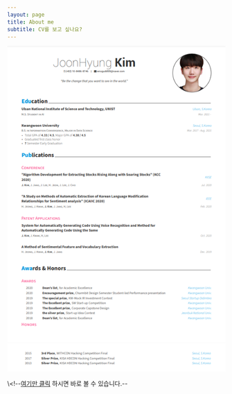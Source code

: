 ```yaml
---
layout: page
title: About me
subtitle: CV를 보고 싶나요?
---
```


![자소서](/assets/img/resume.PNG)
![자소서2](/assets/img/resume2.PNG)

\\<!--[여기만 클릭](/assets/Awesome_CV.pdf) 하시면 바로 볼 수 있습니다.--

